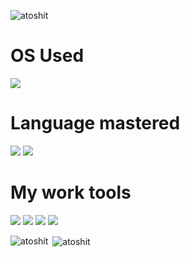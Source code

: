 <p align="left"> <img src="https://komarev.com/ghpvc/?username=atoshit&color=12114c" alt="atoshit" /> </p>

# OS Used
<img src="https://img.shields.io/badge/Windows-0078D6?style=for-the-badge&logo=windows&logoColor=white">

# Language mastered
<img src="https://img.shields.io/badge/Lua-2C2D72?style=for-the-badge&logo=lua&logoColor=white"> 
<img src="https://img.shields.io/badge/JavaScript-F7DF1E?style=for-the-badge&logo=JavaScript&logoColor=white">

# My work tools
<img src="https://img.shields.io/badge/MariaDB-003545?style=for-the-badge&logo=mariadb&logoColor=white">
<img src="https://img.shields.io/badge/MySQL-005C84?style=for-the-badge&logo=mysql&logoColor=white">
<img src="https://img.shields.io/badge/Visual_Studio_Code-0078D4?style=for-the-badge&logo=visual%20studio%20code&logoColor=white">
<img src="https://img.shields.io/badge/GIT-E44C30?style=for-the-badge&logo=git&logoColor=white">

<p><img align="left" src="https://github-readme-stats.vercel.app/api/top-langs?username=atoshit&show_icons=true&locale=en&layout=compact&theme=radical" alt="atoshit" /></p>

<p>&nbsp;<img align="center" src="https://github-readme-stats.vercel.app/api?username=atoshit&show_icons=true&theme=radical" alt="atoshit" /></p>
